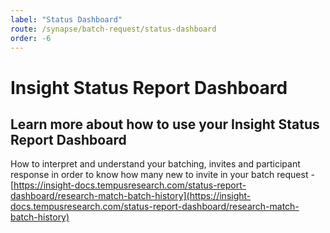 ```yaml
---
label: "Status Dashboard"
route: /synapse/batch-request/status-dashboard
order: -6
---
```

# Insight Status Report Dashboard

## Learn more about how to use your Insight Status Report Dashboard

How to interpret and understand your batching, invites and participant response in order to know how many new to invite in your batch request - [https://insight-docs.tempusresearch.com/status-report-dashboard/research-match-batch-history](https://insight-docs.tempusresearch.com/status-report-dashboard/research-match-batch-history)
